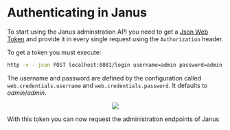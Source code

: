 # Authenticating in Janus

To start using the Janus adminstration API you need to get a [Json Web Token](https://jwt.io) and provide it in every single request
using the `Authorization` header.

To get a token you must execute:

```sh
http -v --json POST localhost:8081/login username=admin password=admin
```

The username and password are defined by the configuration called `web.credentials.username` and `web.credentials.password`. It defaults to *admin*/*admin*.

<p align="center">
  <a href="http://g.recordit.co/dDjkyDKobL.gif">
    <img src="http://g.recordit.co/dDjkyDKobL.gif">
  </a>
</p>

With this token you can now request the administration endpoints of Janus

